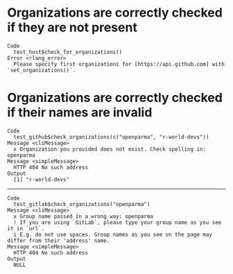 # Organizations are correctly checked if they are not present

    Code
      test_host$check_for_organizations()
    Error <rlang_error>
      Please specify first organizations for [https://api.github.com] with `set_organizations()`.

# Organizations are correctly checked if their names are invalid

    Code
      test_github$check_organizations(c("openparma", "r-world-devs"))
    Message <cliMessage>
      x Organization you provided does not exist. Check spelling in: openparma
    Message <simpleMessage>
      HTTP 404 No such address
    Output
      [1] "r-world-devs"

---

    Code
      test_gitlab$check_organizations("openparma")
    Message <cliMessage>
      x Group name passed in a wrong way: openparma
      ! If you are using `GitLab`, please type your group name as you see it in `url`.
      i E.g. do not use spaces. Group names as you see on the page may differ from their 'address' name.
    Message <simpleMessage>
      HTTP 404 No such address
    Output
      NULL

